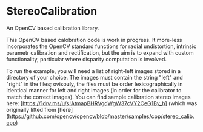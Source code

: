# StereoCalibration
An OpenCV based calibration library.

This OpenCV based calobration code is work in progress. It more-less incorporates the OpenCV standard functions for radial undistortion, intrinsic parametr calibration and rectification, but the aim is to expand with custom functionality, particular where disparity computation is involved. 

To run the example, you will need a list of right-left images stored in a directory of your choice. The images must contain the string "left" and "right" in the files; ovisouly, the files must be order lexicographically in identical manner for left and right images (in order for the calibrator to match the correct images). You can find sample calibration stereo images here: [https://1drv.ms/u/s!AtmapBHRVgqWgW37cVY2CeG1Bv_h] (which was originally lifted from [here] (https://github.com/opencv/opencv/blob/master/samples/cpp/stereo_calib.cpp) 

